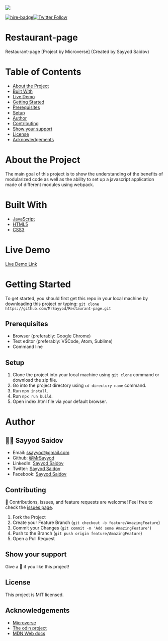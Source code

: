 ![](https://img.shields.io/badge/Microverse-blueviolet)

[![hire-badge](https://img.shields.io/badge/Consult%2FHire%20Sayyod-Contact%20with%20Sayyod-brightgreen)](mailto:ssayyod@gmail.com)[![Twitter Follow](https://img.shields.io/twitter/follow/sayyodsaidov?label=Follow%20Sayyod%20on%20Twitter&style=social)](https://twitter.com/sayyodsaidov)

# Restaurant-page
Restaurant-page [Project by Microverse] (Created by Sayyod Saidov)

# Table of Contents

* [About the Project](#about-the-project)
* [Built With](#built-with)
* [Live Demo](#live-demo)
* [Getting Started](#getting-started)
* [Prerequisites](#prerequisites)
* [Setup](#setup)
* [Author](#author)
* [Contributing](#contributing)
* [Show your support](#show-your-support)
* [License](#license)
* [Acknowledgements](#acknowledgements)

# About the Project
The main goal of this project is to show the understanding of the benefits of modularized code as well as the ability to set up a javascript application made of different modules using webpack.


# Built With

* [JavaScript](https://en.wikipedia.org/wiki/JavaScript)
* [HTML5](https://en.wikipedia.org/wiki/HTML5)
* [CSS3](https://en.wikipedia.org/wiki/CSS)

# Live Demo
[Live Demo Link](https://raw.githack.com/MrSayyod/Restaurant-page/feature/dist/index.html)

# Getting Started

To get started, you should first get this repo in your local machine by downloading this project or typing:
`
git clone https://github.com/MrSayyod/Restaurant-page.git
`

## Prerequisites
  - Browser (preferably: Google Chrome)
  - Text editor (preferably: VSCode, Atom, Sublime)
  - Command line

## Setup
   1. Clone the project into your local machine using `git clone` command or download the zip file.
   2. Go into the project directory using `cd directory name` command.
   3. Run `npm install`.
   4. Run `npx run build`.
   5. Open index.html file via your default browser.
   

# Author

## :man_technologist: **Sayyod Saidov**

- Email: ssayyod@gmail.com
- Github: [@MrSayyod](https://github.com/MrSayyod) 
- LinkedIn:  [Sayyod Saidov](https://www.linkedin.com/in/sayyod-saidov-507b0818b)
- Twitter: [Sayyod Saidov](https://twitter.com/sayyodsaidov)
- Facebook: [Sayyod Saidov](https://www.facebook.com/sayyod)

## Contributing

:handshake: Contributions, issues, and feature requests are welcome!
Feel free to check the [issues page](https://github.com/MrSayyod/Restaurant-page/issues).

1. Fork the Project
2. Create your Feature Branch (`git checkout -b feature/AmazingFeature`)
3. Commit your Changes (`git commit -m 'Add some AmazingFeature'`)
4. Push to the Branch (`git push origin feature/AmazingFeature`)
5. Open a Pull Request


## Show your support

Give a :star2: if you like this project!
## License

This project is MIT licensed.
## Acknowledgements
* [Microverse](https://www.microverse.org/)
* [The odin project](https://theodinproject.com)
* [MDN Web docs](https://developer.mozilla.org/)
